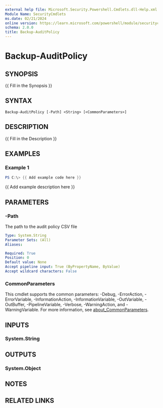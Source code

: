 ```yaml
---
external help file: Microsoft.Security.Powershell.Cmdlets.dll-Help.xml
Module Name: SecurityCmdlets
ms.date: 02/21/2024
online version: https://learn.microsoft.com/powershell/module/securitycmdlets/backup-auditpolicy?view=windowsserver2025-ps&wt.mc_id=ps-gethelp
schema: 2.0.0
title: Backup-AuditPolicy
---
```


# Backup-AuditPolicy

## SYNOPSIS
{{ Fill in the Synopsis }}

## SYNTAX

```
Backup-AuditPolicy [-Path] <String> [<CommonParameters>]
```

## DESCRIPTION

{{ Fill in the Description }}

## EXAMPLES

### Example 1

```powershell
PS C:\> {{ Add example code here }}
```

{{ Add example description here }}

## PARAMETERS

### -Path

The path to the audit policy CSV file

```yaml
Type: System.String
Parameter Sets: (All)
Aliases:

Required: True
Position: 0
Default value: None
Accept pipeline input: True (ByPropertyName, ByValue)
Accept wildcard characters: False
```

### CommonParameters

This cmdlet supports the common parameters: -Debug, -ErrorAction, -ErrorVariable,
-InformationAction, -InformationVariable, -OutVariable, -OutBuffer, -PipelineVariable, -Verbose,
-WarningAction, and -WarningVariable. For more information, see
[about_CommonParameters](http://go.microsoft.com/fwlink/?LinkID=113216).

## INPUTS

### System.String

## OUTPUTS

### System.Object

## NOTES

## RELATED LINKS
